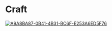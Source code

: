 # Craft

[
![A9A8BA87-0B41-4B31-BC6F-E253A6ED5F76](https://user-images.githubusercontent.com/43005911/54207976-7b364380-451e-11e9-84a0-96450821498f.png)
](url)
